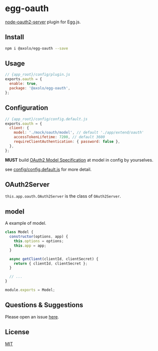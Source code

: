 # egg-oauth

[node-oauth2-server](https://github.com/oauthjs/node-oauth2-server) plugin for Egg.js.

## Install

```bash
npm i @axolo/egg-oauth --save
```

## Usage

```js
// {app_root}/config/plugin.js
exports.oauth = {
  enable: true,
  package: '@axolo/egg-oauth',
};
```

## Configuration

```js
// {app_root}/config/config.default.js
exports.oauth = {
  client: {
    model: './mock/oauth/model', // default './app/extend/oauth'
    accessTokenLifetime: 7200, // default 3600
    requireClientAuthentication: { password: false },
  },
};
```

**MUST** build [OAuth2 Model Specification][Model] at model in config by yourselves.

see [config/config.default.js](config/config.default.js) for more detail.

## OAuth2Server

`this.app.oauth.OAuth2Server` is the class of `OAuth2Server`.

## model

A example of model.

```js
class Model {
  constructor(options, app) {
    this.options = options;
    this.app = app;
  }

  async getClient(clientId, clientSecret) {
    return { clientId, clientSecret };
  }

  // ...
}

module.exports = Model;
```

## Questions & Suggestions

Please open an issue [here](https://github.com/axolo/egg-oauth/issues).

## License

[MIT](LICENSE)

[Model]: https://oauth2-server.readthedocs.io/en/latest/model/overview.html
